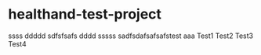 # healthand-test-project
ssss
ddddd
sdfsfsafs
dddd
sssss
sadfsdafsafsafstest
aaa
Test1
Test2
Test3
Test4
